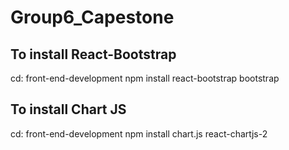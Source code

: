 # Group6_Capestone

To install React-Bootstrap
-------------------------------------------
cd: front-end-development
npm install react-bootstrap bootstrap

To install Chart JS
-----------------------------------
cd: front-end-development
npm install chart.js react-chartjs-2
